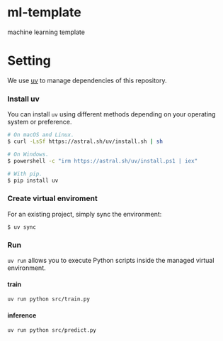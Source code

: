 # ml-template
machine learning template 

# Setting
We use [uv](https://github.com/astral-sh/uv) to manage dependencies of this repository.

### Install uv
You can install `uv` using different methods depending on your operating system or preference.

```bash
# On macOS and Linux.
$ curl -LsSf https://astral.sh/uv/install.sh | sh

# On Windows.
$ powershell -c "irm https://astral.sh/uv/install.ps1 | iex"

# With pip.
$ pip install uv
```

### Create virtual enviroment
For an existing project, simply sync the environment:
```
$ uv sync
```

### Run
`uv run` allows you to execute Python scripts inside the managed virtual environment.

#### train
```sh
uv run python src/train.py
```

#### inference
```sh
uv run python src/predict.py
```